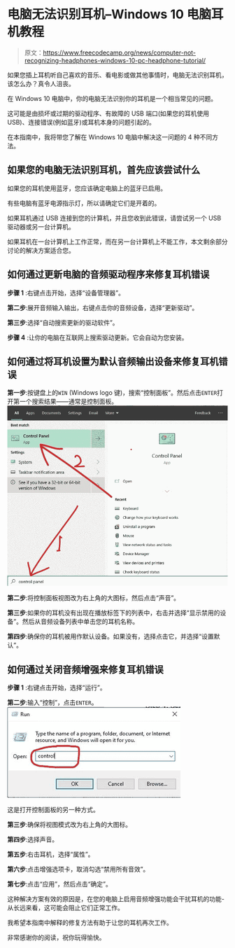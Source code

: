 # 电脑无法识别耳机–Windows 10 电脑耳机教程

> 原文：<https://www.freecodecamp.org/news/computer-not-recognizing-headphones-windows-10-pc-headphone-tutorial/>

如果您插上耳机听自己喜欢的音乐、看电影或做其他事情时，电脑无法识别耳机，该怎么办？真令人沮丧。

在 Windows 10 电脑中，你的电脑无法识别你的耳机是一个相当常见的问题。

这可能是由损坏或过期的驱动程序、有故障的 USB 端口(如果您的耳机使用 USB)、连接错误(例如蓝牙)或耳机本身的问题引起的。

在本指南中，我将带您了解在 Windows 10 电脑中解决这一问题的 4 种不同方法。

## 如果您的电脑无法识别耳机，首先应该尝试什么

如果您的耳机使用蓝牙，您应该确定电脑上的蓝牙已启用。

有些电脑有蓝牙电源指示灯，所以请确定它们是开着的。

如果耳机通过 USB 连接到您的计算机，并且您收到此错误，请尝试另一个 USB 驱动器或另一台计算机。

如果耳机在一台计算机上工作正常，而在另一台计算机上不能工作，本文剩余部分讨论的解决方案适合您。

## 如何通过更新电脑的音频驱动程序来修复耳机错误

**步骤 1** :右键点击开始，选择“设备管理器”。


**第二步**:展开音频输入输出，右键点击你的音频设备，选择“更新驱动”。


**第三步**:选择“自动搜索更新的驱动软件”。


**步骤 4** :让你的电脑在互联网上搜索驱动更新。它会自动为您安装。

## 如何通过将耳机设置为默认音频输出设备来修复耳机错误

**第一步**:按键盘上的`WIN` (Windows logo 键)，搜索“控制面板”。然后点击`ENTER`打开第一个搜索结果——通常是控制面板。
![ss-4-2-](img/db3e9cb9f6330e915df7fce669eea064.png)

**第二步**:将控制面板视图改为右上角的大图标，然后点击“声音”。


**第三步**:如果你的耳机没有出现在播放标签下的列表中，右击并选择“显示禁用的设备”。然后从音频设备列表中单击您的耳机名称。

**第四步**:确保你的耳机被用作默认设备。如果没有，选择点击它，并选择“设置默认”。


## 如何通过关闭音频增强来修复耳机错误

**步骤 1** :右键点击开始，选择“运行”。


**第二步**:输入“控制”，点击`ENTER`。
![ss-8-4](img/ad3daabfa679b13d5e912ba41817def5.png)

这是打开控制面板的另一种方式。

**第三步**:确保将视图模式改为右上角的大图标。

**第四步**:选择声音。


**第五步**:右击耳机，选择“属性”。


**第六步**:点击增强选项卡，取消勾选“禁用所有音效”。

**第七步**:点击“应用”，然后点击“确定”。


这种解决方案有效的原因是，在您的电脑上启用音频增强功能会干扰耳机的功能-从长远来看，这可能会阻止它们正常工作。

我希望本指南中解释的修复方法有助于让您的耳机再次工作。

非常感谢你的阅读，祝你玩得愉快。